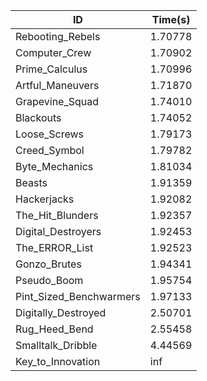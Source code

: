 |ID|Time(s)|
|-|-|
|Rebooting_Rebels|1.70778|
|Computer_Crew|1.70902|
|Prime_Calculus|1.70996|
|Artful_Maneuvers|1.71870|
|Grapevine_Squad|1.74010|
|Blackouts|1.74052|
|Loose_Screws|1.79173|
|Creed_Symbol|1.79782|
|Byte_Mechanics|1.81034|
|Beasts|1.91359|
|Hackerjacks|1.92082|
|The_Hit_Blunders|1.92357|
|Digital_Destroyers|1.92453|
|The_ERROR_List|1.92523|
|Gonzo_Brutes|1.94341|
|Pseudo_Boom|1.95754|
|Pint_Sized_Benchwarmers|1.97133|
|Digitally_Destroyed|2.50701|
|Rug_Heed_Bend|2.55458|
|Smalltalk_Dribble|4.44569|
|Key_to_Innovation|inf|
